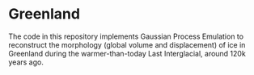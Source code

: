 # Greenland
The code in this repository implements Gaussian Process Emulation to reconstruct the morphology (global volume and displacement) of ice in Greenland during the warmer-than-today Last Interglacial, around 120k years ago.
